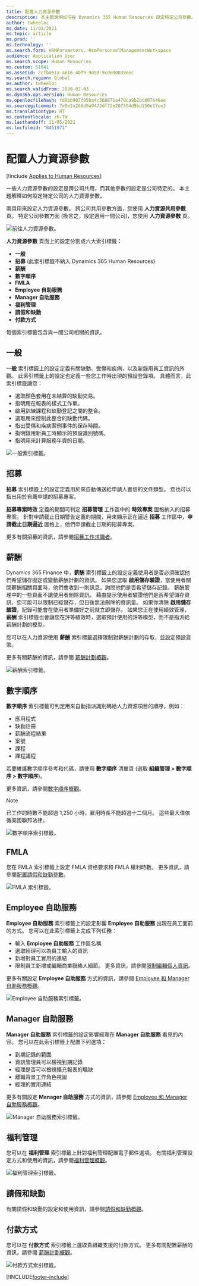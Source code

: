 ```yaml
---
title: 配置人力資源參數
description: 本主題說明如何在 Dynamics 365 Human Resources 設定特定公司參數。
author: twheeloc
ms.date: 11/03/2021
ms.topic: article
ms.prod: ''
ms.technology: ''
ms.search.form: HRMParameters, HcmPersonnelManagementWorkspace
audience: Application User
ms.search.scope: Human Resources
ms.custom: 51941
ms.assetid: 2cfb061a-a616-4bf9-9d98-9cde00039eec
ms.search.region: Global
ms.author: twheeloc
ms.search.validFrom: 2020-02-03
ms.dyn365.ops.version: Human Resources
ms.openlocfilehash: fd9bb907f95ba4c368871a470ca9b2bc807646ee
ms.sourcegitcommit: 7e0e2a266d9a9473df72e207554d9bd150e17ce3
ms.translationtype: HT
ms.contentlocale: zh-TW
ms.lasthandoff: 11/05/2021
ms.locfileid: "8451971"
---
```

# <a name="configure-human-resources-parameters"></a>配置人力資源參數

[!include [Applies to Human Resources](../includes/applies-to-hr.md)]

一些人力資源參數的設定是跨公司共用，而其他參數的設定是公司特定的。 本主題解釋如何設定特定公司的人力資源參數。

兩頁用來設定人力資源參數。 跨公司共用參數方面，您使用 **人力資源共用參數** 頁。 特定公司參數方面 (換言之，設定適用一間公司)，您使用 **人力資源參數** 頁。

![前往人力資源參數。](./media/hr-employee-self-service-human-resources-parameters.png)

**人力資源參數** 頁面上的設定分割成六大索引標籤：

- **一般**
- **招募** (此索引標籤不納入 Dynamics 365 Human Resources)
- **薪酬**
- **數字順序**
- **FMLA**
- **Employee 自助服務**
- **Manager 自助服務**
- **福利管理**
- **請假和缺勤**
- **付款方式**

每個索引標籤包含與一間公司相關的資訊。

## <a name="general"></a>一般

**一般** 索引標籤上的設定定義有關缺勤、受傷和疾病，以及新錄用員工資訊的外觀。 此索引標籤上的設定也定義一些您工作時出現的預設登錄項。 具體而言，此索引標籤讓您：

- 選取顏色套用在未結算的缺勤交易。
- 指明用在報表的樣式工作單。
- 啟用訓練課程和缺勤登記之間的整合。
- 選取用來控制此整合的缺勤代碼。
- 指出受傷和疾病案例事件的保存時間。
- 指明錄用新員工時顯示的預設識別號碼。
- 指明用來計算服務年資的日期。 

![一般索引標籤。](./media/hr-setup-parameters-general.png)

## <a name="recruitment"></a>招募

**招募** 索引標籤上的設定定義用於來自動傳送給申請人書信的文件類型。 您也可以指出用於自薦申請的招募專案。

**招募專案時效** 定義的期間可判定 **招募管理** 工作區中的 **時效專案** 圖格納入的招募專案。 針對申請截止日期警告定義的期間，用來顯示正在逼近 **招募** 工作區中，**申請截止日期逼近** 圖格上，他們申請截止日期的招募專案。

更多有關招募的資訊，請參閱[招募工作求職者](hr-personnel-recruit.md)。

## <a name="compensation"></a>薪酬

Dynamics 365 Finance 中，**薪酬** 索引標籤上的設定定義使用者是否必須確認他們希望儲存固定或變動薪酬計劃的資訊。 如果您選取 **啟用儲存驗證**，當使用者關閉薪酬相關頁面時，他們會收到一則訊息，詢問他們是否希望儲存記錄。 薪酬管理中的一些頁面不讓使用者刪除資訊。 藉由提示使用者驗證他們是否希望儲存資訊，您可能可以限制已經儲存，但日後無法刪除的資訊量。 如果你清除 **啟用儲存驗證**，記錄可能會在使用者準備好之前就立即儲存。 如果您正在使用績效管理，**薪酬** 索引標籤也會讓您在評等績效時，選取預計使用的評等模型，而不是指派給薪酬計劃的模型。

您可以在人力資源使用 **薪酬** 索引標籤選擇限制對薪酬計劃的存取，並設定預設貨幣。

更多有關薪酬的資訊，請參閱 [薪酬計劃概觀](hr-compensation-overview.md)。

![薪酬索引標籤。](./media/hr-setup-parameters-compensation.png)

## <a name="number-sequences"></a>數字順序

**數字順序** 索引標籤可判定用來自動指派識別碼給人力資源項目的順序，例如：

- 應用程式
- 缺勤註冊
- 薪酬流程結果
- 案號
- 課程
- 課程議程

若要維護數字順序參考和代碼，請使用 **數字順序** 清單頁 (選取 **組織管理 > 數字順序 > 數字順序**)。

更多資訊，請參閱[數字順序概觀](../fin-ops-core/fin-ops/organization-administration/number-sequence-overview.md?toc=%2fdynamics365%2fhuman-resources%2ftoc.json)。

> [!NOTE]
> 已工作的時數不能超過 1,250 小時，雇用時長不能超過十二個月。 這些最大值依循美國聯邦法律。

![數字順序索引標籤。](./media/hr-setup-parameters-number-sequences.png)

## <a name="fmla"></a>FMLA

您在 FMLA 索引標籤上設定 FMLA 資格要求和 FMLA 權利時數。 更多資訊，請參閱[配置請假和缺勤參數](hr-leave-and-absence-parameters.md)。

![FMLA 索引標籤。](./media/hr-setup-parameters-fmla.png)

## <a name="employee-self-service"></a>Employee 自助服務

**Employee 自助服務** 索引標籤上的設定影響 **Employee 自助服務** 出現在員工面前的方式。 您可以在此索引標籤上完成下列任務：

- 輸入 **Employee 自助服務** 工作區名稱
- 選取經理可以為員工輸入的資訊
- 新增對員工實用的連結
- 限制員工新增或編輯商業聯絡人細節。 更多資訊，請參閱[限制編輯個人資訊](hr-employee-self-service-restrict-editing.md)。

更多有關設定 **Employee 自助服務** 方式的資訊，請參閱 [Employee 和 Manager 自助服務概觀](hr-employee-manager-self-service-overview.md)。

![Employee 自助服務索引標籤。](./media/hr-setup-parameters-employee-self-service.png)

## <a name="manager-self-service"></a>Manager 自助服務

**Manager 自助服務** 索引標籤的設定影響經理在 **Manager 自助服務** 看見的內容。 您可以在此索引標籤上配置下列選項：

- 到期記錄的範圍
- 資訊管理員可以檢視到期記錄
- 經理是否可以檢視擴充報表的職缺
- 離職背景工作角色視圖
- 經理的實用連結

更多有關設定 **Manager 自助服務** 方式的資訊，請參閱 [Employee 和 Manager 自助服務概觀](hr-employee-manager-self-service-overview.md)。

![Ｍanager 自助服務索引標籤。](./media/hr-setup-parameters-manager-self-service.png)

## <a name="benefits-management"></a>福利管理

您可以在 **福利管理** 索引標籤上針對福利管理配置電子郵件選項。 有關福利管理設定方式和使用的資訊，請參閱[福利管理概觀](hr-benefits-management-overview.md)。

![福利管理索引標籤。](./media/hr-setup-parameters-benefits-management.png)

## <a name="leave-and-absence"></a>請假和缺勤

有關請假和缺勤的設定和使用資訊，請參閱[請假和缺勤概觀](hr-leave-and-absence-overview.md)。

## <a name="payment-methods"></a>付款方式

您可以在 **付款方式** 索引標籤上選取貴組織支援的付款方式。 更多有關配置薪酬的資訊，請參閱 [薪酬計劃概觀](hr-compensation-overview.md)。

![付款方式索引標籤。](./media/hr-setup-parameters-payment-methods.png)


[!INCLUDE[footer-include](../includes/footer-banner.md)]
